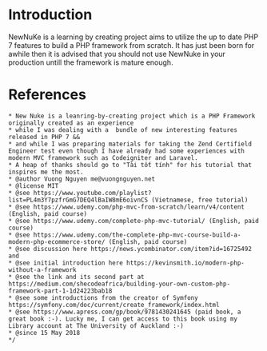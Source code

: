 # Introduction

NewNuKe is a learning by creating project aims to utilize the up to date PHP 7 features to build a PHP framework from scratch. It has just been born for awhile then it is advised that you should not use NewNuke in your production untill the framework is mature enough. 

# References


	* New Nuke is a leanring-by-creating project which is a PHP Framework originally created as an experience
	* while I was dealing with a  bundle of new interesting features released in PHP 7 && 
	* and while I was preparing materials for taking the Zend Certifield Engineer test even though I have already had some experiences with modern MVC framework such as Codeigniter and Laravel.
	* A heap of thanks should go to "Tài tốt tính" for his tutorial that inspires me the most.
	* @author Vuong Nguyen me@vuongnguyen.net
	* @license MIT
	* @see https://www.youtube.com/playlist?list=PL4m3Y7pzfrGmG7DEQ4lBaIW8mE6oivnCS (Vietnamese, free tutorial)
	* @see https://www.udemy.com/php-mvc-from-scratch/learn/v4/content (English, paid course)
	* @see https://www.udemy.com/complete-php-mvc-tutorial/ (English, paid course)
	* @see https://www.udemy.com/the-complete-php-mvc-course-build-a-modern-php-ecommerce-store/ (English, paid course)
	* @see discussion here https://news.ycombinator.com/item?id=16725492 and 
	* @see initial introduction here https://kevinsmith.io/modern-php-without-a-framework
	* @see the link and its second part at https://medium.com/shecodeafrica/building-your-own-custom-php-framework-part-1-1d24223bab18
	* @see some introductions from the creator of Symfony https://symfony.com/doc/current/create_framework/index.html
	* @see https://www.apress.com/gp/book/9781430241645 (paid book, a great book :-). Lucky me, I can get access to this book using my Library account at The University of Auckland :-)
	* @since 15 May 2018
	*/
